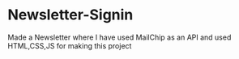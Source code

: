 # Newsletter-Signin
Made a Newsletter where I have used MailChip as an API and used HTML,CSS,JS for making this project
